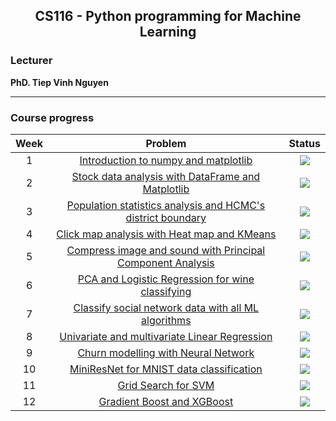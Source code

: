 <div align ='center'>
  
## CS116 - Python programming for Machine Learning
</div>

### Lecturer

<b> PhD. Tiep Vinh Nguyen </b>

---

### Course progress
| Week | Problem | Status | 
|:---:|:---:|:--:|
| 1 | [Introduction to numpy and matplotlib](https://github.com/ngctnnnn/CS116/tree/main/Week1) | ![](https://img.shields.io/badge/-Done-brightgreen) | 
| 2 | [Stock data analysis with DataFrame and Matplotlib](https://github.com/ngctnnnn/CS116/tree/main/Week2) | ![](https://img.shields.io/badge/-Done-brightgreen) | 
| 3 | [Population statistics analysis and HCMC's district boundary](https://github.com/ngctnnnn/CS116/tree/main/Week3) | ![](https://img.shields.io/badge/-Done-brightgreen) | 
| 4 | [Click map analysis with Heat map and KMeans](https://github.com/ngctnnnn/CS116/tree/main/Week4) | ![](https://img.shields.io/badge/-Done-brightgreen) |
| 5 | [Compress image and sound with Principal Component Analysis](https://github.com/ngctnnnn/CS116/tree/main/Week5) | ![](https://img.shields.io/badge/-Done-brightgreen)
| 6 | [PCA and Logistic Regression for wine classifying](https://github.com/ngctnnnn/CS116/tree/main/Week6) |![](https://img.shields.io/badge/-Done-brightgreen)
| 7 | [Classify social network data with all ML algorithms](https://github.com/ngctnnnn/CS116/tree/main/Week7) | ![](https://img.shields.io/badge/-Done-brightgreen)
| 8 | [Univariate and multivariate Linear Regression](https://github.com/ngctnnnn/CS116/tree/main/Week8) | ![](https://img.shields.io/badge/-Done-brightgreen)
| 9 | [Churn modelling with Neural Network](https://github.com/ngctnnnn/CS116/tree/main/Week9) | ![](https://img.shields.io/badge/-Done-brightgreen) 
| 10 | [MiniResNet for MNIST data classification](https://github.com/ngctnnnn/CS116/tree/main/Week10)  | ![](https://img.shields.io/badge/-Done-brightgreen) 
| 11 | [Grid Search for SVM](https://github.com/ngctnnnn/CS116/tree/main/Week11)  | ![](https://img.shields.io/badge/-Done-brightgreen) 
| 12 | [Gradient Boost and XGBoost](https://github.com/ngctnnnn/CS116/tree/main/Week12)  | ![](https://img.shields.io/badge/-Done-brightgreen)   